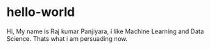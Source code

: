 # hello-world
Hi, My name is Raj kumar Panjiyara, i like Machine Learning and Data Science.
Thats what i am persuading now.
